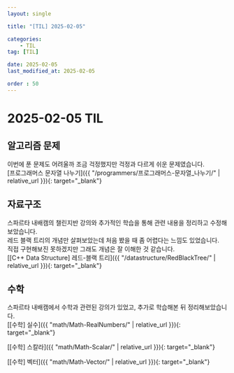 ```yaml
---
layout: single

title: "[TIL] 2025-02-05"

categories:
    - TIL
tag: [TIL]

date: 2025-02-05
last_modified_at: 2025-02-05

order : 50
---
```


# 2025-02-05 TIL

## 알고리즘 문제

이번에 푼 문제도 어려울까 조금 걱정했지만 걱정과 다르게 쉬운 문제였습니다.  
[프로그래머스 문자열 나누기]({{ "/programmers/프로그래머스-문자열_나누기/" | relative_url }}){: target="_blank"}

## 자료구조

스파르타 내배캠의 챌린지반 강의와 추가적인 학습을 통해 관련 내용을 정리하고 수정해보았습니다.  
레드 블랙 트리의 개념만 살펴보았는데 처음 봤을 때 좀 어렵다는 느낌도 있었습니다.  
직접 구현해보진 못하겠지만 그래도 개념은 잘 이해한 것 같습니다.  
[[C++ Data Structure] 레드-블랙 트리]({{ "/datastructure/RedBlackTree/" | relative_url }}){: target="_blank"}

## 수학

스파르타 내배캠에서 수학과 관련된 강의가 있었고, 추가로 학습해본 뒤 정리해보았습니다.  
[[수학] 실수]({{ "math/Math-RealNumbers/" | relative_url }}){: target="_blank"}

[[수학] 스칼라]({{ "math/Math-Scalar/" | relative_url }}){: target="_blank"}

[[수학] 벡터]({{ "math/Math-Vector/" | relative_url }}){: target="_blank"}